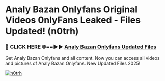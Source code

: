 # Analy Bazan Onlyfans Original Videos 0nlyFans Leaked - Files Updated! (n0trh)

<h3>🔴 CLICK HERE 🌐==►► <a href="https://tinyurl.com/2jnfzry5" rel="nofollow">Analy Bazan Onlyfans Updated Files</a></h3>

Get Analy Bazan Onlyfans and all content. Now you can access all videos and pictures of Analy Bazan Onlyfans. New Updated Files 2025!

[![n0trh](https://i.imgur.com/GyGTBgg.gif)](https://tinyurl.com/2jnfzry5)
